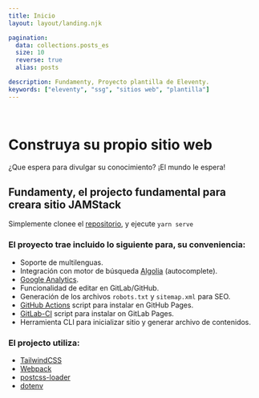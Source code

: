 ```yaml
---
title: Inicio
layout: layout/landing.njk

pagination:
  data: collections.posts_es
  size: 10
  reverse: true
  alias: posts

description: Fundamenty, Proyecto plantilla de Eleventy.
keywords: ["eleventy", "ssg", "sitios web", "plantilla"]
---
```


<div
    style="background-image:
           url('{{ "/images/background.jpg" | url}}');
    height:200px;
    background-size: 100%;
    background-position:center;">&nbsp;</div>

# Construya su propio sitio web

¿Que espera para divulgar su conocimiento? ¡El mundo le espera!


## Fundamenty, el projecto fundamental para creara sitio JAMStack

Simplemente clonee el [repositorio](https://github.com/creasoft-dev/fundamenty), y ejecute
`yarn serve`

### El proyecto trae incluido lo siguiente para, su conveniencia:
- Soporte de multilenguas.
- Integración con motor de búsqueda [Algolia](https://www.algolia.com/) (autocomplete).
- [Google Analytics](https://analytics.google.com/).
- Funcionalidad de editar en GitLab/GitHub.
- Generación de los archivos `robots.txt` y `sitemap.xml` para SEO.
- [GitHub Actions](https://docs.github.com/en/actions) script para instalar en GitHub Pages.
- [GitLab-CI](https://about.gitlab.com/stages-devops-lifecycle/continuous-integration/) script para instalar on GitLab Pages.
- Herramienta CLI para inicializar sitio y generar archivo de contenidos.

### El projecto utiliza:
- [TailwindCSS](https://tailwindcss.com/)
- [Webpack](https://webpack.js.org/)
- [postcss-loader](https://github.com/postcss/postcss-loader)
- [dotenv](https://github.com/motdotla/dotenv)
